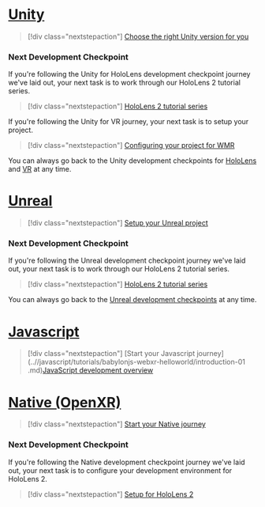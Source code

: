 # [Unity](#tab/unity)

> [!div class="nextstepaction"]
> [Choose the right Unity version for you](../unity/choosing-unity-version.md)

### Next Development Checkpoint

If you're following the Unity for HoloLens development checkpoint journey we've laid out, your next task is to work through our HoloLens 2 tutorial series.

> [!div class="nextstepaction"]
> [HoloLens 2 tutorial series](../unity/tutorials/mr-learning-base-01.md)

If you're following the Unity for VR journey, your next task is to setup your project.

> [!div class="nextstepaction"]
> [Configuring your project for WMR](../unity/configure-unity-project.md)

You can always go back to the Unity development checkpoints for [HoloLens](../unity/unity-development-overview.md#1-getting-started) and [VR](../unity/unity-development-wmr-overview.md#1-getting-started) at any time.

# [Unreal](#tab/unreal)

> [!div class="nextstepaction"]
> [Setup your Unreal project](../unreal/unreal-project-setup.md)

### Next Development Checkpoint

If you're following the Unreal development checkpoint journey we've laid out, your next task is to work through our HoloLens 2 tutorial series.

> [!div class="nextstepaction"]
> [HoloLens 2 tutorial series](../unreal/tutorials/unreal-uxt-ch1.md)

You can always go back to the [Unreal development checkpoints](../unreal/unreal-development-overview.md#1-getting-started) at any time.

# [Javascript](#tab/javascript)

> [!div class="nextstepaction"]
> [Start your Javascript journey](..//javascript/tutorials/babylonjs-webxr-helloworld/introduction-01
.md)[JavaScript development overview](../javascript/javascript-development-overview.md) 

# [Native (OpenXR)](#tab/native)

> [!div class="nextstepaction"]
> [Start your Native journey](../native/directx-development-overview.md)

### Next Development Checkpoint

If you're following the Native development checkpoint journey we've laid out, your next task is to configure your development environment for HoloLens 2.

> [!div class="nextstepaction"]
> [Setup for HoloLens 2](../native/openxr-getting-started.md#getting-started-with-openxr-for-hololens-2)

